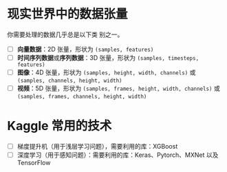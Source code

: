 # 现实世界中的数据张量

你需要处理的数据几乎总是以下类 别之一。

- [ ] **向量数据**：2D 张量，形状为 `(samples, features)`
- [ ] **时间序列数据**或**序列数据**：3D 张量，形状为 `(samples, timesteps, features)`
- [ ] **图像**：4D 张量，形状为 `(samples, height, width, channels)` 或 `(samples, channels, height, width)`
- [ ] **视频**：5D 张量，形状为 `(samples, frames, height, width, channels)` 或 `(samples, frames, channels, height, width)`

# Kaggle 常用的技术

- [ ] 梯度提升机（用于浅层学习问题），需要利用的库：XGBoost
- [ ] 深度学习（用于感知问题）：需要利用的库：Keras、Pytorch、MXNet 以及 TensorFlow
